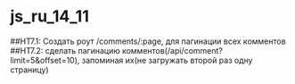 # js_ru_14_11

##HT7.1: Создать роут /comments/:page, для пагинации всех комментов
##HT7.2: сделать пагинацию комментов(/api/comment?limit=5&offset=10), запоминая их(не загружать второй раз одну страницу)
